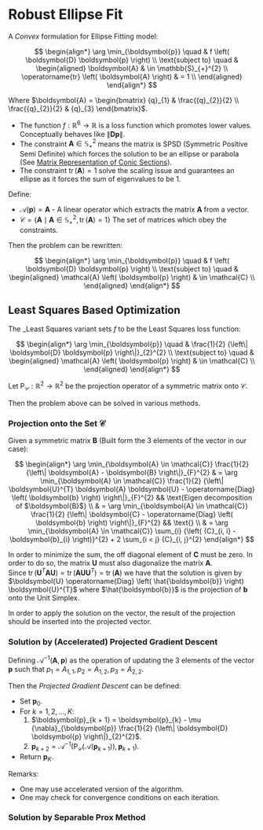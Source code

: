 # Robust Ellipse Fit

A _Convex_ formulation for Ellipse Fitting model:

$$
\begin{align*}
\arg \min_{\boldsymbol{p}} \quad & f \left( \boldsymbol{D} \boldsymbol{p} \right) \\
\text{subject to} \quad & \begin{aligned} 
\boldsymbol{A} & \in \mathbb{S}_{+}^{2} \\
\operatorname{tr} \left( \boldsymbol{A} \right) & = 1 \\
\end{aligned}
\end{align*}
$$

Where $\boldsymbol{A} = \begin{bmatrix} {q}_{1} & \frac{{q}_{2}}{2} \\ \frac{{q}_{2}}{2} & {q}_{3} \end{bmatrix}$.

 - The function $f : \mathbb{R}^{6} \to \mathbb{R}$ is a loss function which promotes lower values. Conceptually behaves like $\left\| \boldsymbol{D} \boldsymbol{p} \right\|$.
 - The constraint $\boldsymbol{A} \in \mathbb{S}_{+}^{2}$ means the matrix is SPSD (Symmetric Positive Semi Definite) which forces the solution to be an ellipse or parabola (See [Matrix Representation of Conic Sections][1]).
 - The constraint $\operatorname{tr} \left( \boldsymbol{A} \right) = 1$ solve the scaling issue and guarantees an ellipse as it forces the sum of eigenvalues to be 1.

 Define:
 
  * $\mathcal{A} \left( \boldsymbol{p} \right) = \boldsymbol{A}$ - A linear operator which extracts the matrix $\boldsymbol{A}$ from a vector.
  * $\mathcal{C} = \left\{ \boldsymbol{A} \mid \boldsymbol{A} \in \mathbb{S}_{+}^{2}, \operatorname{tr} \left( \boldsymbol{A} \right) = 1 \right\}$ The set of matrices which obey the constraints.

Then the problem can be rewritten:

$$
\begin{align*}
\arg \min_{\boldsymbol{p}} \quad & f \left( \boldsymbol{D} \boldsymbol{p} \right) \\
\text{subject to} \quad & \begin{aligned} 
\mathcal{A} \left( \boldsymbol{p} \right) & \in \mathcal{C} \\
\end{aligned}
\end{align*}
$$


## Least Squares Based Optimization 

The _Least Squares variant sets $f$ to be the Least Squares loss function:

$$
\begin{align*}
\arg \min_{\boldsymbol{p}} \quad & \frac{1}{2} {\left\| \boldsymbol{D} \boldsymbol{p} \right\|}_{2}^{2} \\
\text{subject to} \quad & \begin{aligned} 
\mathcal{A} \left( \boldsymbol{p} \right) & \in \mathcal{C} \\
\end{aligned}
\end{align*}
$$

Let $\operatorname{P}_{\mathcal{C}} : \mathbb{R}^{2} \to \mathbb{R}^{2}$ be the projection operator of a symmetric matrix onto $\mathcal{C}$.  

Then the problem above can be solved in various methods.

### Projection onto the Set $\mathcal{C}$

Given a symmetric matrix $\boldsymbol{B}$ (Built form the 3 elements of the vector in our case):

$$
\begin{align*}
\arg \min_{\boldsymbol{A} \in \mathcal{C}} \frac{1}{2} {\left\| \boldsymbol{A} - \boldsymbol{B} \right\|}_{F}^{2} & = \arg \min_{\boldsymbol{A} \in \mathcal{C}} \frac{1}{2} {\left\| \boldsymbol{U}^{T} \boldsymbol{A} \boldsymbol{U} - \operatorname{Diag} \left( \boldsymbol{b} \right) \right\|}_{F}^{2} && \text{Eigen decomposition of $\boldsymbol{B}$} \\
& = \arg \min_{\boldsymbol{A} \in \mathcal{C}} \frac{1}{2} {\left\| \boldsymbol{C} - \operatorname{Diag} \left( \boldsymbol{b} \right) \right\|}_{F}^{2} && \text{} \\
& = \arg \min_{\boldsymbol{A} \in \mathcal{C}} \sum_{i} {\left( {C}_{i, i} - \boldsymbol{b}_{i} \right)}^{2} + 2 \sum_{i < j} {C}_{i, j}^{2}
\end{align*}
$$

In order to minimize the sum, the off diagonal element of $\boldsymbol{C}$ must be zero. In order to do so, the matrix $\boldsymbol{U}$ must also diagonalize the matrix $\boldsymbol{A}$.  
Since $\operatorname{tr} \left( \boldsymbol{U}^{T} \boldsymbol{A} \boldsymbol{U} \right) = \operatorname{tr} \left( \boldsymbol{A} \boldsymbol{U} \boldsymbol{U}^{T} \right) = \operatorname{tr} \left( \boldsymbol{A} \right)$ we have that the solution is given by $\boldsymbol{U} \operatorname{Diag} \left( \hat{\boldsymbol{b}} \right) \boldsymbol{U}^{T}$ where $\hat{\boldsymbol{b}}$ is the projection of $\boldsymbol{b}$ onto the Unit Simplex.

In order to apply the solution on the vector, the result of the projection should be inserted into the projected vector.

### Solution by (Accelerated) Projected Gradient Descent

Defining $\mathcal{A}^{-1} \left( \boldsymbol{A}, \boldsymbol{p} \right)$ as the operation of updating the 3 elements of the vector $\boldsymbol{p}$ such that ${p}_{1} = {A}_{1, 1}, {p}_{2} = {A}_{1, 2}, {p}_{3} = {A}_{2, 2}$.

Then the _Projected Gradient Descent_ can be defined:

 - Set $\boldsymbol{p}_{0}$.
 - For $k = 1, 2, \ldots, K$:
    1. $\boldsymbol{p}_{k + 1} = \boldsymbol{p}_{k} - \mu {\nabla}_{\boldsymbol{p}} \frac{1}{2} {\left\| \boldsymbol{D} \boldsymbol{p} \right\|}_{2}^{2}$.
    2. $\boldsymbol{p}_{k + 2} = \mathcal{A}^{-1} \left( \operatorname{P}_{\mathcal{C}} \left( \mathcal{A} \left( \boldsymbol{p}_{k + 1} \right) \right), \boldsymbol{p}_{k + 1} \right)$.
 - Return $\boldsymbol{p}_{K}$.

Remarks:
 - One may use accelerated version of the algorithm.
 - One may check for convergence conditions on each iteration.

### Solution by Separable Prox Method






  [1]: https://en.wikipedia.org/wiki/Matrix_representation_of_conic_sections